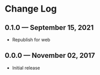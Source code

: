 # Change Log

## 0.1.0 — September 15, 2021
- Republish for web

## 0.0.0 — November 02, 2017
- Initial release
